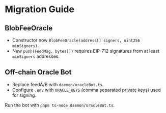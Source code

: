 # Migration Guide

## BlobFeeOracle
- Constructor now `BlobFeeOracle(address[] signers, uint256 minSigners)`.
- New `push(FeedMsg, bytes[])` requires EIP-712 signatures from at least `minSigners` addresses.

## Off-chain Oracle Bot
- Replace feedA/B with `daemon/oracleBot.ts`.
- Configure `.env` with `ORACLE_KEYS` (comma separated private keys) used for signing.

Run the bot with `pnpm ts-node daemon/oracleBot.ts`.
